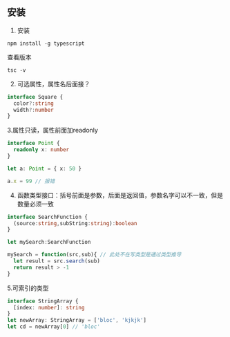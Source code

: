 ## 安装

1. 安装
```
npm install -g typescript
```

查看版本

```
tsc -v
```

2. 可选属性，属性名后面接？

```ts
interface Square {
  color?:string
  width?:number
}
```

3.属性只读，属性前面加readonly

```ts
interface Point {
  readonly x: number
}

let a: Point = { x: 50 }

a.x = 99 // 报错
```
4. 函数类型接口：括号前面是参数，后面是返回值，参数名字可以不一致，但是数量必须一致


```ts
interface SearchFunction {
  (source:string,subString:string):boolean
}

let mySearch:SearchFunction

mySearch = function(src,sub){ // 此处不在写类型是通过类型推导
  let result = src.search(sub)
  return result > -1
}

```

5.可索引的类型

```ts
interface StringArray {
  [index: number]: string
}
let newArray: StringArray = ['bloc', 'kjkjk']
let cd = newArray[0] // 'bloc'
```

